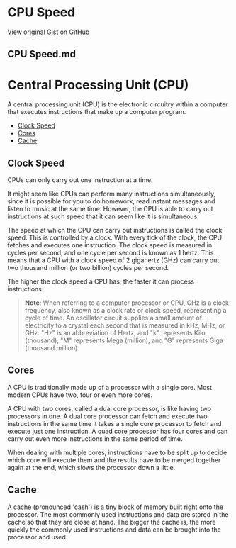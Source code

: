 # CPU Speed

[View original Gist on GitHub](https://gist.github.com/Integralist/009340829a377fbe350931400d2a82bc)

## CPU Speed.md

# Central Processing Unit (CPU)

A central processing unit (CPU) is the electronic circuitry within a computer that executes instructions that make up a computer program.

- [Clock Speed](#clock-speed)
- [Cores](#cores)
- [Cache](#cache)

## Clock Speed

CPUs can only carry out one instruction at a time.

It might seem like CPUs can perform many instructions simultaneously, since it is possible for you to do homework, read instant messages and listen to music at the same time. However, the CPU is able to carry out instructions at such speed that it can seem like it is simultaneous.

The speed at which the CPU can carry out instructions is called the clock speed. This is controlled by a clock. With every tick of the clock, the CPU fetches and executes one instruction. The clock speed is measured in cycles per second, and one cycle per second is known as 1 hertz. This means that a CPU with a clock speed of 2 gigahertz (GHz) can carry out two thousand million (or two billion) cycles per second. 

The higher the clock speed a CPU has, the faster it can process instructions.

> **Note**: When referring to a computer processor or CPU, GHz is a clock frequency, also known as a clock rate or clock speed, representing a cycle of time. An oscillator circuit supplies a small amount of electricity to a crystal each second that is measured in kHz, MHz, or GHz. "Hz" is an abbreviation of Hertz, and "k" represents Kilo (thousand), "M" represents Mega (million), and "G" represents Giga (thousand million).

## Cores

A CPU is traditionally made up of a processor with a single core. Most modern CPUs have two, four or even more cores. 

A CPU with two cores, called a dual core processor, is like having two processors in one. A dual core processor can fetch and execute two instructions in the same time it takes a single core processor to fetch and execute just one instruction. A quad core processor has four cores and can carry out even more instructions in the same period of time.

When dealing with multiple cores, instructions have to be split up to decide which core will execute them and the results have to be merged together again at the end, which slows the processor down a little.

## Cache

A cache (pronounced 'cash') is a tiny block of memory built right onto the processor. The most commonly used instructions and data are stored in the cache so that they are close at hand. The bigger the cache is, the more quickly the commonly used instructions and data can be brought into the processor and used.

